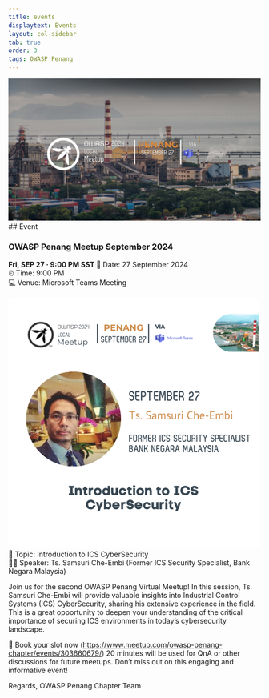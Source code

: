 ```yaml
---
title: events
displaytext: Events
layout: col-sidebar
tab: true
order: 3
tags: OWASP Penang
---
```


<img src="assets/images/Banner_3.png">
## Event

### OWASP Penang Meetup September 2024

<b> Fri, SEP 27 · 9:00 PM SST </b>
📅 Date: 27 September 2024
<br>
⏰ Time: 9:00 PM
<br>
💻 Venue: Microsoft Teams Meeting
<br>
<br>
<img src="assets/images/Event_Speaker.png">
<br>
🎤 Topic: Introduction to ICS CyberSecurity
<br>
👨‍💼 Speaker: Ts. Samsuri Che-Embi (Former ICS Security Specialist, Bank Negara Malaysia)

Join us for the second OWASP Penang Virtual Meetup! In this session, Ts. Samsuri Che-Embi will provide valuable insights into Industrial Control Systems (ICS) CyberSecurity, sharing his extensive experience in the field. This is a great opportunity to deepen your understanding of the critical importance of securing ICS environments in today’s cybersecurity landscape.

📌 Book your slot now (https://www.meetup.com/owasp-penang-chapter/events/303660679/)
20 minutes will be used for QnA or other discussions for future meetups.
Don’t miss out on this engaging and informative event!

Regards,
OWASP Penang Chapter Team
